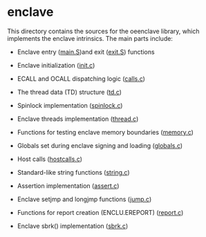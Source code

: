 enclave
=======

This directory contains the sources for the oeenclave library, which implements
the enclave intrinsics. The main parts include:

- Enclave entry ([main.S](main.S))and exit ([exit.S](exit.S)) functions

- Enclave initialization ([init.c](init.c))

- ECALL and OCALL dispatching logic ([calls.c](calls.c))

- The thread data (TD) structure ([td.c](td.c))

- Spinlock implementation ([spinlock.c](spinlock.c))

- Enclave threads implementation ([thread.c](thread.c))

- Functions for testing enclave memory boundaries ([memory.c](memory.c))

- Globals set during enclave signing and loading ([globals.c](globals.c))

- Host calls ([hostcalls.c](hostcalls.c))

- Standard-like string functions ([string.c](string.c))

- Assertion implementation ([assert.c](assert.c))

- Enclave setjmp and longjmp functions ([jump.c](jump.c))

- Functions for report creation (ENCLU.EREPORT) ([report.c](report.c))

- Enclave sbrk() implementation ([sbrk.c](sbrk.c))

